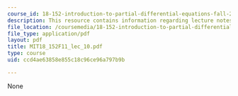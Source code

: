 ```yaml
---
course_id: 18-152-introduction-to-partial-differential-equations-fall-2011
description: This resource contains information regarding lecture notes.
file_location: /coursemedia/18-152-introduction-to-partial-differential-equations-fall-2011/ccd4ae63858e855c18c96ce96a797b9b_MIT18_152F11_lec_10.pdf
file_type: application/pdf
layout: pdf
title: MIT18_152F11_lec_10.pdf
type: course
uid: ccd4ae63858e855c18c96ce96a797b9b

---
```

None
